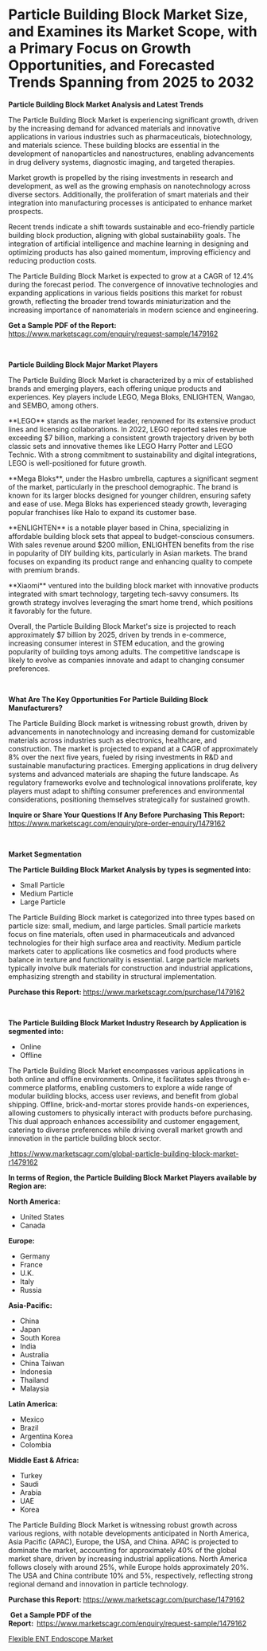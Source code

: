 <p><h1>Particle Building Block Market Size, and Examines its Market Scope, with a Primary Focus on Growth Opportunities, and Forecasted Trends Spanning from 2025 to 2032</h1></p><p><strong>Particle Building Block Market Analysis and Latest Trends</strong></p>
<p><p>The Particle Building Block Market is experiencing significant growth, driven by the increasing demand for advanced materials and innovative applications in various industries such as pharmaceuticals, biotechnology, and materials science. These building blocks are essential in the development of nanoparticles and nanostructures, enabling advancements in drug delivery systems, diagnostic imaging, and targeted therapies.</p><p>Market growth is propelled by the rising investments in research and development, as well as the growing emphasis on nanotechnology across diverse sectors. Additionally, the proliferation of smart materials and their integration into manufacturing processes is anticipated to enhance market prospects.</p><p>Recent trends indicate a shift towards sustainable and eco-friendly particle building block production, aligning with global sustainability goals. The integration of artificial intelligence and machine learning in designing and optimizing products has also gained momentum, improving efficiency and reducing production costs.</p><p>The Particle Building Block Market is expected to grow at a CAGR of 12.4% during the forecast period. The convergence of innovative technologies and expanding applications in various fields positions this market for robust growth, reflecting the broader trend towards miniaturization and the increasing importance of nanomaterials in modern science and engineering.</p></p>
<p><strong>Get a Sample PDF of the Report:&nbsp;</strong> <a href="https://www.marketscagr.com/enquiry/request-sample/1479162?utm_campaign=2800&utm_medium=2&utm_source=Github&utm_content=ia&utm_term=23032025&utm_id=particle-building-block">https://www.marketscagr.com/enquiry/request-sample/1479162</a></p>
<p>&nbsp;</p>
<p><strong>Particle Building Block Major Market Players</strong></p>
<p><p>The Particle Building Block Market is characterized by a mix of established brands and emerging players, each offering unique products and experiences. Key players include LEGO, Mega Bloks, ENLIGHTEN, Wangao, and SEMBO, among others. </p><p>**LEGO** stands as the market leader, renowned for its extensive product lines and licensing collaborations. In 2022, LEGO reported sales revenue exceeding $7 billion, marking a consistent growth trajectory driven by both classic sets and innovative themes like LEGO Harry Potter and LEGO Technic. With a strong commitment to sustainability and digital integrations, LEGO is well-positioned for future growth.</p><p>**Mega Bloks**, under the Hasbro umbrella, captures a significant segment of the market, particularly in the preschool demographic. The brand is known for its larger blocks designed for younger children, ensuring safety and ease of use. Mega Bloks has experienced steady growth, leveraging popular franchises like Halo to expand its customer base.</p><p>**ENLIGHTEN** is a notable player based in China, specializing in affordable building block sets that appeal to budget-conscious consumers. With sales revenue around $200 million, ENLIGHTEN benefits from the rise in popularity of DIY building kits, particularly in Asian markets. The brand focuses on expanding its product range and enhancing quality to compete with premium brands.</p><p>**Xiaomi** ventured into the building block market with innovative products integrated with smart technology, targeting tech-savvy consumers. Its growth strategy involves leveraging the smart home trend, which positions it favorably for the future.</p><p>Overall, the Particle Building Block Market's size is projected to reach approximately $7 billion by 2025, driven by trends in e-commerce, increasing consumer interest in STEM education, and the growing popularity of building toys among adults. The competitive landscape is likely to evolve as companies innovate and adapt to changing consumer preferences.</p></p>
<p>&nbsp;</p>
<p><strong>What Are The Key Opportunities For Particle Building Block Manufacturers?</strong></p>
<p><p>The Particle Building Block market is witnessing robust growth, driven by advancements in nanotechnology and increasing demand for customizable materials across industries such as electronics, healthcare, and construction. The market is projected to expand at a CAGR of approximately 8% over the next five years, fueled by rising investments in R&D and sustainable manufacturing practices. Emerging applications in drug delivery systems and advanced materials are shaping the future landscape. As regulatory frameworks evolve and technological innovations proliferate, key players must adapt to shifting consumer preferences and environmental considerations, positioning themselves strategically for sustained growth.</p></p>
<p><strong>Inquire or Share Your Questions If Any Before Purchasing This Report:</strong> <a href="https://www.marketscagr.com/enquiry/pre-order-enquiry/1479162?utm_campaign=2800&utm_medium=2&utm_source=Github&utm_content=ia&utm_term=23032025&utm_id=particle-building-block">https://www.marketscagr.com/enquiry/pre-order-enquiry/1479162</a></p>
<p>&nbsp;</p>
<p><strong>Market Segmentation</strong></p>
<p><strong>The Particle Building Block Market Analysis by types is segmented into:</strong></p>
<p><ul><li>Small Particle</li><li>Medium Particle</li><li>Large Particle</li></ul></p>
<p><p>The Particle Building Block market is categorized into three types based on particle size: small, medium, and large particles. Small particle markets focus on fine materials, often used in pharmaceuticals and advanced technologies for their high surface area and reactivity. Medium particle markets cater to applications like cosmetics and food products where balance in texture and functionality is essential. Large particle markets typically involve bulk materials for construction and industrial applications, emphasizing strength and stability in structural implementation.</p></p>
<p><strong>Purchase this Report:&nbsp;</strong><a href="https://www.marketscagr.com/purchase/1479162?utm_campaign=2800&utm_medium=2&utm_source=Github&utm_content=ia&utm_term=23032025&utm_id=particle-building-block">https://www.marketscagr.com/purchase/1479162</a></p>
<p>&nbsp;</p>
<p><strong>The Particle Building Block Market Industry Research by Application is segmented into:</strong></p>
<p><ul><li>Online</li><li>Offline</li></ul></p>
<p><p>The Particle Building Block Market encompasses various applications in both online and offline environments. Online, it facilitates sales through e-commerce platforms, enabling customers to explore a wide range of modular building blocks, access user reviews, and benefit from global shipping. Offline, brick-and-mortar stores provide hands-on experiences, allowing customers to physically interact with products before purchasing. This dual approach enhances accessibility and customer engagement, catering to diverse preferences while driving overall market growth and innovation in the particle building block sector.</p></p>
<p><a href="https://www.marketscagr.com/global-particle-building-block-market-r1479162?utm_campaign=2800&utm_medium=2&utm_source=Github&utm_content=ia&utm_term=23032025&utm_id=particle-building-block">&nbsp;https://www.marketscagr.com/global-particle-building-block-market-r1479162</a></p>
<p><strong>In terms of Region, the Particle Building Block Market Players available by Region are:</strong></p>
<p>
    <p> <strong> North America: </strong>
        <ul>
            <li>United States</li>
            <li>Canada</li>
        </ul>
        </p> 
    <p> <strong> Europe: </strong>
        <ul>
            <li>Germany</li>
            <li>France</li>
            <li>U.K.</li>
            <li>Italy</li>
            <li>Russia</li>
        </ul>
        </p> 
    <p> <strong> Asia-Pacific: </strong>
        <ul>
            <li>China</li>
            <li>Japan</li>
            <li>South Korea</li>
            <li>India</li>
            <li>Australia</li>
            <li>China Taiwan</li>
            <li>Indonesia</li>
            <li>Thailand</li>
            <li>Malaysia</li>
        </ul>
        </p> 
    <p> <strong> Latin America: </strong>
        <ul>
            <li>Mexico</li>
            <li>Brazil</li>
            <li>Argentina Korea</li>
            <li>Colombia</li>
        </ul>
        </p> 
    <p> <strong> Middle East & Africa: </strong>
        <ul>
            <li>Turkey</li>
            <li>Saudi</li>
            <li>Arabia</li>
            <li>UAE</li>
            <li>Korea</li>
        </ul>
    </p>
    </p>
<p><p>The Particle Building Block Market is witnessing robust growth across various regions, with notable developments anticipated in North America, Asia Pacific (APAC), Europe, the USA, and China. APAC is projected to dominate the market, accounting for approximately 40% of the global market share, driven by increasing industrial applications. North America follows closely with around 25%, while Europe holds approximately 20%. The USA and China contribute 10% and 5%, respectively, reflecting strong regional demand and innovation in particle technology.</p></p>
<p><strong>Purchase this Report: </strong><a href="https://www.marketscagr.com/purchase/1479162?utm_campaign=2800&utm_medium=2&utm_source=Github&utm_content=ia&utm_term=23032025&utm_id=particle-building-block">https://www.marketscagr.com/purchase/1479162</a></p>
<p>&nbsp;<strong>Get a Sample PDF of the Report:&nbsp;&nbsp;</strong><a href="https://www.marketscagr.com/enquiry/request-sample/1479162?utm_campaign=2800&utm_medium=2&utm_source=Github&utm_content=ia&utm_term=23032025&utm_id=particle-building-block">https://www.marketscagr.com/enquiry/request-sample/1479162</a></p>
<p><strong></strong></p>
<p><p><a href="https://github.com/viipposahko25/Market-Research-Report-List-1/blob/main/flexible-ent-endoscope-market.md?utm_campaign=2800&utm_medium=2&utm_source=Github&utm_content=ia&utm_term=23032025&utm_id=particle-building-block">Flexible ENT Endoscope Market</a></p></p>